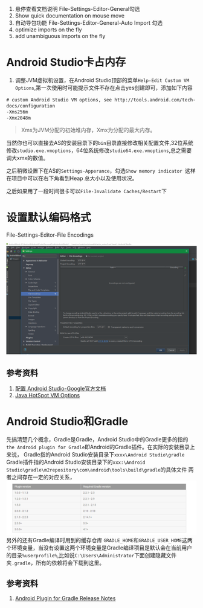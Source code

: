 1. 悬停查看文档说明
File-Settings-Editor-General勾选
1. Show quick documentation on mouse move 
2. 自动导包功能
File-Settings-Editor-General-Auto Import
勾选
1. optimize imports on the fly
2. add unambiguous imports on the fly

# Android Studio卡占内存
1. 调整JVM虚拟机设置，在Android Studio顶部的菜单`Help-Edit Custom VM Options`,第一次使用时可能提示文件不存在点击yes创建即可，添加如下内容
```
# custom Android Studio VM options, see http://tools.android.com/tech-docs/configuration
-Xms256m
-Xmx2048m
```

> Xms为JVM分配的初始堆内存，Xmx为分配的最大内存。

当然你也可以直接去AS的安装目录下的`bin`目录直接修改相关配置文件,32位系统修改`studio.exe.vmoptions`，64位系统修改`studio64.exe.vmoptions`,总之需要调大xmx的数值。

之后稍微设置下在AS的`Settings-Apperance`，勾选`Show memory indicator `这样在项目中可以在右下角看到Heap 总大小以及使用状况。

之后如果用了一段时间很卡可以`File-Invalidate Caches/Restart`下

# 设置默认编码格式
File-Settings-Editor-File Encodings 

![20190513113542.png](../../../Pictures/201905/20190513113542.png)  


## 参考资料
1. [配置 Android Studio-Google官方文档](https://developer.android.google.cn/studio/intro/studio-config.html#adjusting_heap_size)
2. [Java HotSpot VM Options](http://www.oracle.com/technetwork/java/javase/tech/vmoptions-jsp-140102.html)

# Android Studio和Gradle
先搞清楚几个概念，Gradle是Gradle，Android Studio中的Gradle更多的指的` the Android plugin for Gradle`即Android的Gradle插件。在实际的安装目录上来说，
Gradle指的Android Studio安装目录下`xxxx\Android Studio\gradle`
Gradle插件指的Android Studio安装目录下的`xxx:\Android Studio\gradle\m2repository\com\android\tools\build\gradle`的具体文件
两者之间存在一定的对应关系，  
![20171221151517.png](../../../Pictures/201712/20171221151517.png)  
另外的还有Gradle编译时用到的缓存仓库
`GRADLE_HOME`和`GRADLE_USER_HOME`这两个环境变量，当没有设置这两个环境变量是Gradle编译项目是默认会在当前用户的目录`%userprofile%`,比如说`C:\Users\Administrator`下面创建隐藏文件夹`.gradle`，所有的依赖将会下载到这里。
## 参考资料
1. [Android Plugin for Gradle Release Notes](https://developer.android.google.cn/studio/releases/gradle-plugin.html)
